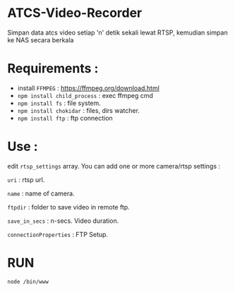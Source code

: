 # ATCS-Video-Recorder
Simpan data atcs video setiap 'n' detik sekali lewat RTSP, kemudian simpan ke NAS secara berkala

# Requirements :
* install `FFMPEG` : https://ffmpeg.org/download.html
* `npm install child_process` : exec ffmpeg cmd
* `npm install fs` : file system.
* `npm install chokidar` : files, dirs watcher.
* `npm install ftp` : ftp connection

# Use :
edit `rtsp_settings` array. You can add one or more camera/rtsp settings :

`uri` : rtsp url.

`name` : name of camera.

`ftpdir` : folder to save video in remote ftp.

`save_in_secs` : n-secs. Video duration.

`connectionProperties` : FTP Setup.


# RUN

`node /bin/www`
